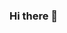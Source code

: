 ### Hi there 👋

<!--
**ulises-jeremias/ulises-jeremias** is a ✨ _special_ ✨ repository because its `README.md` (this file) appears on your GitHub profile.

Here are some ideas to get you started:

- 🔭 I’m currently working on [ArchRoyal Linux](https://github.com/ArchRoyal-Linux), [VSL](https://github.com/vlang/vsl), [Dotfiles generator](https://github.com/ulises-jeremias/dotfiles) and [React Webpack Starter](https://github.com/ulises-jeremias/react-webpack-starter)!
- 🌱 I’m currently learning more about Science Computation and Linux distros development
- 👯 I’m looking to collaborate on anything Linux, Science Computing or Machine Learning related!
- 🤔 I’m looking for help with [React Webpack Starter](https://github.com/ulises-jeremias/react-webpack-starter) and [ArchRoyal Linux](https://github.com/ArchRoyal-Linux)
- 💬 Ask me about anything!
- 📫 How to reach me: ulisescf.24@gmail.com
- 😄 Pronouns: He
- ⚡ Fun fact: I'll think about it
-->
